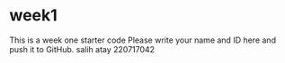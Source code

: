 # week1
This is a week one starter code 
Please write your name and ID here and push it to GitHub.
salih atay 220717042
